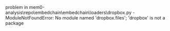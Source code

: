 problem in mem0-analysis\repo\embedchain\embedchain\loaders\dropbox.py - ModuleNotFoundError: No module named 'dropbox.files'; 'dropbox' is not a package

